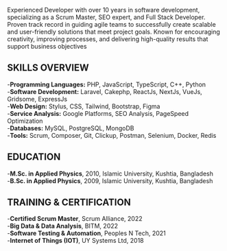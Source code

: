 Experienced Developer with over 10 years in software development, specializing as a Scrum Master, SEO expert, and Full Stack Developer. Proven track record in guiding agile teams to successfully create scalable and user-friendly solutions that meet project goals. Known for encouraging creativity, improving processes, and delivering high-quality results that support business objectives

SKILLS OVERVIEW
------------------------------------------------------------------------------------------------------------------------------
-**Programming Languages:** PHP, JavaScript, TypeScript, C++, Python<br>
-**Software Development:** Laravel, Cakephp, ReactJs, NextJs, VueJs, Gridsome, ExpressJs<br>
-**Web Design:** Stylus, CSS, Tailwind, Bootstrap, Figma<br>
-**Service Analysis:** Google Platforms, SEO Analysis, PageSpeed Optimization<br>
-**Databases:** MySQL, PostgreSQL, MongoDB<br>
-**Tools:** Scrum, Composer, Git, Clickup, Postman, Selenium, Docker, Redis

EDUCATION
------------------------------------------------------------------------------------------------------------------------------
-**M.Sc. in Applied Physics**, 2010, Islamic University, Kushtia, Bangladesh<br>
-**B.Sc. in Applied Physics**, 2009, Islamic University, Kushtia, Bangladesh<br>

TRAINING & CERTIFICATION
------------------------------------------------------------------------------------------------------------------------------
-**Certified Scrum Master**, Scrum Alliance, 2022<br>
-**Big Data & Data Analysis**, BITM, 2022<br>
-**Software Testing & Automation**, Peoples N Tech, 2021<br>
-**Internet of Things (IOT)**, UY Systems Ltd, 2018<br>

